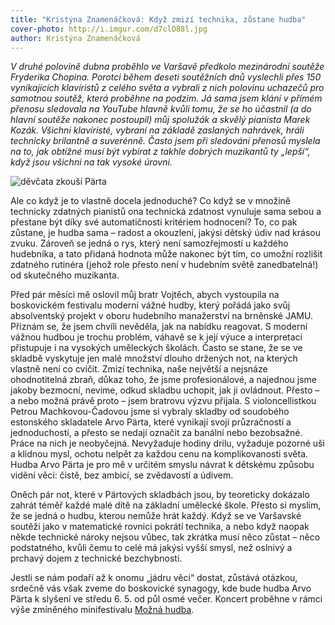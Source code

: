 ```yaml
---
title: "Kristýna Znamenáčková: Když zmizí technika, zůstane hudba"
cover-photo: http://i.imgur.com/d7clO88l.jpg
author: Kristýna Znamenáčková
---
```


*V druhé polovině dubna proběhlo ve Varšavě předkolo mezinárodní soutěže Fryderika Chopina. Porotci během deseti soutěžních dnů vyslechli přes 150 vynikajících klavíristů z celého světa a vybrali z nich polovinu uchazečů pro samotnou soutěž, která proběhne na podzim. Já sama jsem klání v přímém přenosu sledovala na YouTube hlavně kvůli tomu, že se ho účastnil (a do hlavní soutěže nakonec postoupil) můj spolužák a skvělý pianista Marek Kozák. Všichni klavíristé, vybraní na základě zaslaných nahrávek, hráli technicky brilantně a suverénně. Často jsem při sledování přenosů myslela na to, jak obtížné musí být vybírat z takhle dobrých muzikantů ty „lepší“, když jsou všichni na tak vysoké úrovni.*

<img src="http://i.imgur.com/d7clO88.jpg" alt="děvčata zkouší Pärta" class="img-responsive">

Ale co když je to vlastně docela jednoduché? Co když se v množině technicky zdatných pianistů ona technická zdatnost vynuluje sama sebou a přestane být díky své automatičnosti kritériem hodnocení? To, co pak zůstane, je hudba sama – radost a okouzlení, jakýsi dětský údiv nad krásou zvuku. Zároveň se jedná o rys, který není samozřejmostí u každého hudebníka, a tato přidaná hodnota může nakonec být tím, co umožní rozlišit zdatného rutinéra (jehož role přesto není v hudebním světě zanedbatelná!) od skutečného muzikanta.

Před pár měsíci mě oslovil můj bratr Vojtěch, abych vystoupila na boskovickém festivalu moderní vážné hudby, který pořádá jako svůj absolventský projekt v oboru hudebního manažerství na brněnské JAMU. Přiznám se, že jsem chvíli nevěděla, jak na nabídku reagovat. S moderní vážnou hudbou je trochu problém, váhavě se k její výuce a interpretaci přistupuje i na vysokých uměleckých školách. Často se stane, že se ve skladbě vyskytuje jen malé množství dlouho držených not, na kterých vlastně není co cvičit. Zmizí technika, naše největší a nejsnáze ohodnotitelná zbraň, důkaz toho, že jsme profesionálové, a najednou jsme jakoby bezmocní, nevíme, odkud skladbu uchopit, jak ji ovládnout. Přesto – a nebo možná právě proto – jsem bratrovu výzvu přijala. S violoncellistkou Petrou Machkovou-Čadovou jsme si vybraly skladby od soudobého estonského skladatele Arvo Pärta, které vynikají svojí průzračností a jednoduchostí, a přesto se nedají označit za banální nebo bezobsažné. Práce na nich je neobyčejná. Nevyžaduje hodiny drilu, vyžaduje pozorné uši a klidnou mysl, ochotu nelpět za každou cenu na komplikovanosti světa. Hudba Arvo Pärta je pro mě v určitém smyslu návrat k dětskému způsobu vidění věcí: čistě, bez ambicí, se zvědavostí a údivem.

Oněch pár not, které v Pärtových skladbách jsou, by teoreticky dokázalo zahrát téměř každé malé dítě na základní umělecké škole. Přesto si myslím, že se jedná o hudbu, kterou nemůže hrát každý. Když se ve Varšavské soutěži jako v matematické rovnici pokrátí technika, a nebo když naopak někde technické nároky nejsou vůbec, tak zkrátka musí něco zůstat – něco podstatného, kvůli čemu to celé má jakýsi vyšší smysl, než oslnivý a prchavý dojem z technické bezchybnosti.

Jestli se nám podaří až k onomu „jádru věci“ dostat, zůstává otázkou, srdečně vás však zveme do boskovické synagogy, kde bude hudba Arvo Pärta k slyšení ve středu 6. 5. od půl osmé večer. Koncert proběhne v rámci výše zmíněného minifestivalu [Možná hudba](http://moznahudba.cz).